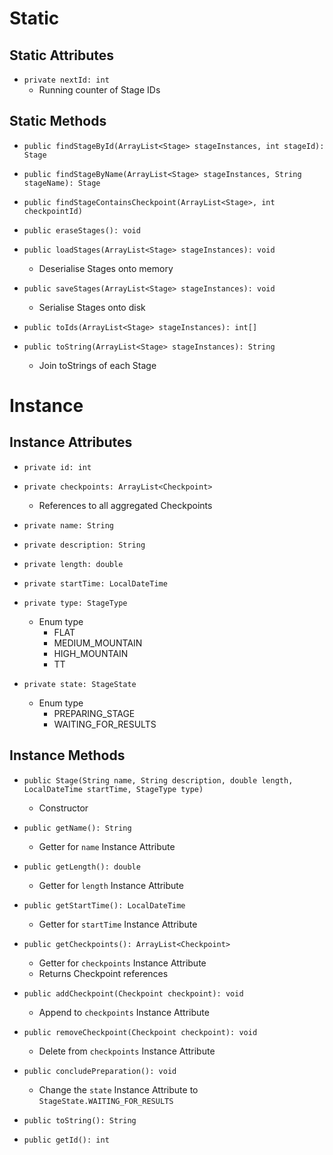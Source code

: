 # Static
## Static Attributes
- `private nextId: int`
	- Running counter of Stage IDs
## Static Methods
- `public findStageById(ArrayList<Stage> stageInstances, int stageId): Stage`
- `public findStageByName(ArrayList<Stage> stageInstances, String stageName): Stage`
- `public findStageContainsCheckpoint(ArrayList<Stage>, int checkpointId)`

- `public eraseStages(): void`
- `public loadStages(ArrayList<Stage> stageInstances): void`
	- Deserialise Stages onto memory
- `public saveStages(ArrayList<Stage> stageInstances): void`
	- Serialise Stages onto disk

- `public toIds(ArrayList<Stage> stageInstances): int[]`
- `public toString(ArrayList<Stage> stageInstances): String`
	- Join toStrings of each Stage
# Instance
## Instance Attributes
- `private id: int`
- `private checkpoints: ArrayList<Checkpoint>`
	- References to all aggregated Checkpoints

- `private name: String`
- `private description: String`
- `private length: double`
- `private startTime: LocalDateTime`
- `private type: StageType`
	- Enum type
		- FLAT
		- MEDIUM_MOUNTAIN
		- HIGH_MOUNTAIN
		- TT
- `private state: StageState`
	- Enum type
		- PREPARING_STAGE
		- WAITING_FOR_RESULTS
## Instance Methods
- `public Stage(String name, String description, double length, LocalDateTime startTime, StageType type)`
	- Constructor

- `public getName(): String`
	- Getter for `name` Instance Attribute
- `public getLength(): double`
	- Getter for `length` Instance Attribute
- `public getStartTime(): LocalDateTime`
	- Getter for `startTime` Instance Attribute

- `public getCheckpoints(): ArrayList<Checkpoint>`
	- Getter for `checkpoints` Instance Attribute
	- Returns Checkpoint references
- `public addCheckpoint(Checkpoint checkpoint): void`
	- Append to `checkpoints` Instance Attribute
- `public removeCheckpoint(Checkpoint checkpoint): void`
	- Delete from `checkpoints` Instance Attribute

- `public concludePreparation(): void`
	- Change the `state` Instance Attribute to `StageState.WAITING_FOR_RESULTS`

- `public toString(): String`
- `public getId(): int`